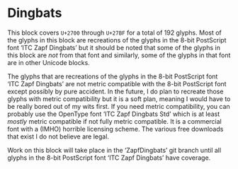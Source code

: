 Dingbats
========

This block covers `U+2700` through `U+27BF` for a total of 192 glyphs. Most of
the glyphs in this block are recreations of the glyphs in the 8-bit PostScript
font ‘ITC Zapf Dingbats’ but it should be noted that some of the glyphs in this
block are *not* from that font and similarly, some of the glyphs in that font
are in other Unicode blocks.

The glyphs that are recreations of the glyphs in the 8-bit PostScript font ‘ITC
Zapf Dingbats’ are not metric compatible with the 8-bit PostScript font except
possibly by pure accident. In the future, I do plan to recreate those glyphs
with metric compatibility but it is a soft plan, meaning I would have to be
really bored out of my wits first. If you need metric compatibility, you can
probably use the OpenType font ‘ITC Zapf Dingbats Std’ which is at least
*mostly* metric compatible if not fully metric compatible. It is a commercial
font with a (IMHO) horrible licensing scheme. The various free downloads that
exist I do not believe are legal.

Work on this block will take place in the ‘ZapfDingbats’ git branch until all
glyphs in the 8-bit PostScript font ‘ITC Zapf Dingbats’ have coverage.

